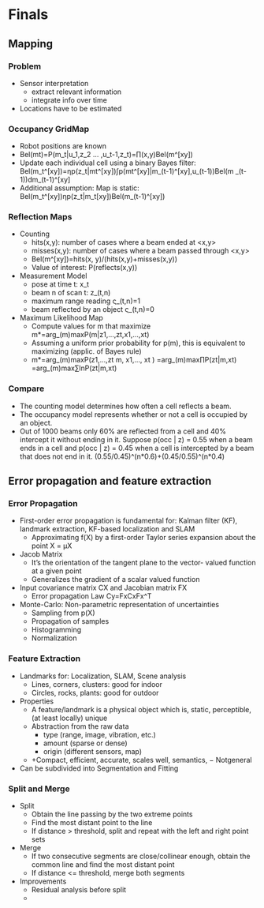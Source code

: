 # Finals

## Mapping

### Problem

* Sensor interpretation
  * extract relevant information 
  * integrate info over time
* Locations have to be estimated 

### Occupancy GridMap

* Robot positions are known
* Bel(mt)=P(m_t|u_1,z_2 ... ,u_t-1,z_t)=∏(x,y)Bel(m^[xy])
* Update each individual cell using a binary Bayes filter: Bel(m_t^[xy])=ηp(z_t|mt^[xy])∫p(mt^[xy]|m\_(t-1)^[xy],u\_(t-1))Bel(m \_(t-1))dm_(t-1)^[xy]
* Additional assumption: Map is static: Bel(m_t^[xy])ηp(z_t|m_t[xy])Bel(m_(t-1)^[xy]) 

### Reflection Maps  

* Counting
  * hits(x,y): number of cases where a beam ended at <x,y>
  * misses(x,y): number of cases where a beam passed through <x,y> 
  * Bel(m^[xy])=hits(x, y)/(hits(x,y)+misses(x,y))
  * Value of interest: P(reflects(x,y)) 
* Measurement Model 
  * pose at time t: x_t
  * beam n of scan t: z_(t,n) 
  * maximum range reading ς_(t,n)=1
  * beam reflected by an object ς_(t,n)=0
* Maximum Likelihood Map 
  * Compute values for m that maximize m*=arg_(m)maxP(m|z1,...,zt,x1,...,xt)
  * Assuming a uniform prior probability for p(m), this is equivalent to maximizing (applic. of Bayes rule) 
  * m*=arg_(m)maxP(z1,...,zt m, x1,..., xt ) =arg\_(m)max∏P(zt|m,xt) =arg\_(m)max∑lnP(zt|m,xt) 

### Compare

* The counting model determines how often a cell reflects a beam.
* The occupancy model represents whether or not a cell is occupied by an object. 
* Out of 1000 beams only 60% are reflected from a cell and 40% intercept it without ending in it. Suppose p(occ | z) = 0.55 when a beam ends in a cell and p(occ | z) = 0.45 when a cell is intercepted by a beam that does not end in it. (0.55/0.45)^(n\*0.6)+(0.45/0.55)^(n*0.4)



## Error propagation and feature extraction 

### Error Propagation  

* First-order error propagation is fundamental for: Kalman filter (KF), landmark extraction, KF-based localization and SLAM 
  * Approximating f(X) by a first-order Taylor series expansion about the point X = μX
* Jacob Matrix
  * It’s the orientation of the tangent plane to the vector- valued function at a given point 
  * Generalizes the gradient of a scalar valued function
* Input covariance matrix CX and Jacobian matrix FX 
  * Error propagation Law Cy=FxCxFx^T 
* Monte-Carlo: Non-parametric representation of uncertainties 
  * Sampling from p(X)
  * Propagation of samples 
  * Histogramming
  * Normalization 

### Feature Extraction 

* Landmarks for: Localization, SLAM, Scene analysis 
  * Lines, corners, clusters: good for indoor
  * Circles, rocks, plants: good for outdoor 
* Properties
  * A feature/landmark is a physical object which is, static, perceptible, (at least locally) unique 
  * Abstraction from the raw data
    * type (range, image, vibration, etc.)
    * amount (sparse or dense)
    * origin (different sensors, map) 
  * +Compact, efficient, accurate, scales well, semantics, − Notgeneral 
* Can be subdivided into Segmentation and Fitting

### Split and Merge 

* Split 
  - Obtain the line passing by the two extreme points 
  - Find the most distant point to the line 
  - If distance > threshold, split and repeat with the left and right point sets 
* Merge 
  - If two consecutive segments are close/collinear enough, obtain the common line and find the most distant point 
  - If distance <= threshold, merge both segments 
* Improvements
  * Residual analysis before split 
  * 


